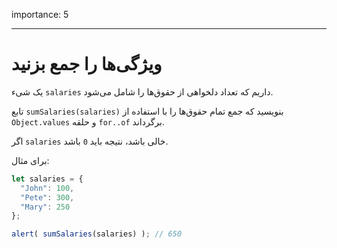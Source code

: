 importance: 5

---

# ویژگی‌ها را جمع بزنید

یک شیء `salaries` داریم که تعداد دلخواهی از حقوق‌ها را شامل می‌شود.

تابع `sumSalaries(salaries)` بنویسید که جمع تمام حقوق‌ها را با استفاده از `Object.values` و حلقه `for..of` برگرداند.

اگر `salaries` خالی باشد، نتیجه باید `0` باشد.

برای مثال:

```js
let salaries = {
  "John": 100,
  "Pete": 300,
  "Mary": 250
};

alert( sumSalaries(salaries) ); // 650
```

